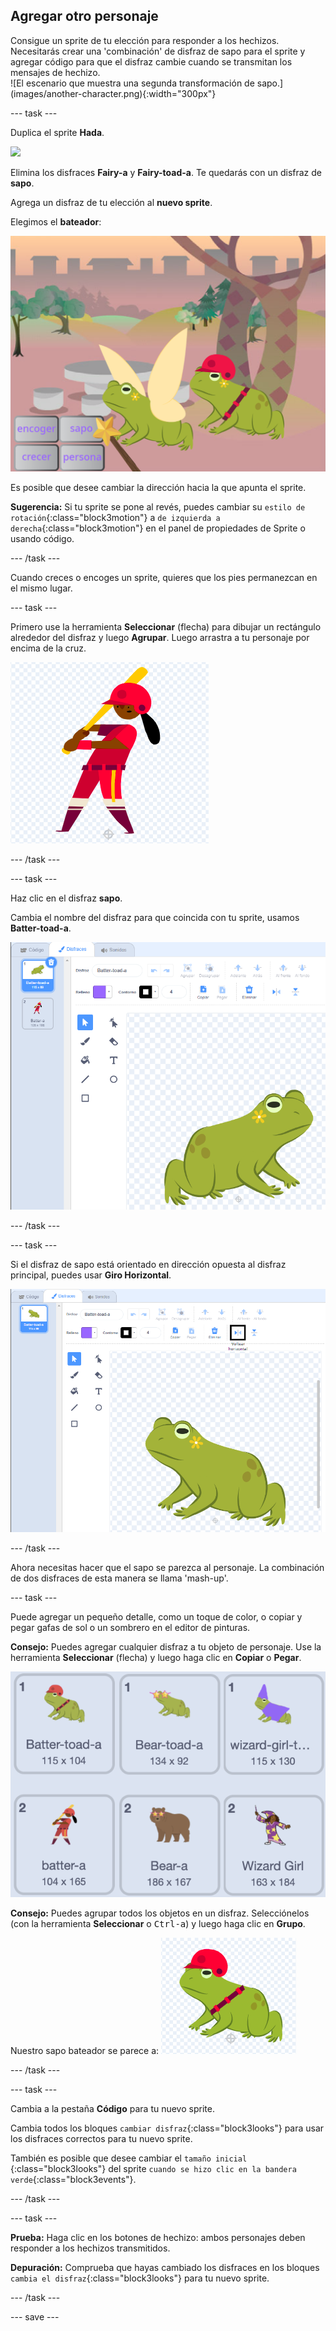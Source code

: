 ## Agregar otro personaje

<div style="display: flex; flex-wrap: wrap">
<div style="flex-basis: 200px; flex-grow: 1; margin-right: 15px;">
Consigue un sprite de tu elección para responder a los hechizos. Necesitarás crear una 'combinación' de disfraz de sapo para el sprite y agregar código para que el disfraz cambie cuando se transmitan los mensajes de hechizo.
</div>
<div>
![El escenario que muestra una segunda transformación de sapo.](images/another-character.png){:width="300px"}
</div>
</div>

--- task ---

Duplica el sprite **Hada**.

![](images/duplicate-fairy.png)

Elimina los disfraces **Fairy-a** y **Fairy-toad-a**. Te quedarás con un disfraz de **sapo**.

Agrega un disfraz de tu elección al **nuevo sprite**.

Elegimos el **bateador**:

![](images/batter-on-stage.png)

Es posible que desee cambiar la dirección hacia la que apunta el sprite.

**Sugerencia:** Si tu sprite se pone al revés, puedes cambiar su `estilo de rotación`{:class="block3motion"} a `de izquierda a derecha`{:class="block3motion"} en el panel de propiedades de Sprite o usando código.

--- /task ---

Cuando creces o encoges un sprite, quieres que los pies permanezcan en el mismo lugar.

--- task ---

Primero use la herramienta **Seleccionar** (flecha) para dibujar un rectángulo alrededor del disfraz y luego **Agrupar**. Luego arrastra a tu personaje por encima de la cruz.

![](images/character2-crosshair.png)

--- /task ---

--- task ---

Haz clic en el disfraz **sapo**.

Cambia el nombre del disfraz para que coincida con tu sprite, usamos **Batter-toad-a**.

![](images/batter-toad-a-added.png)

--- /task ---

--- task ---

Si el disfraz de sapo está orientado en dirección opuesta al disfraz principal, puedes usar **Giro Horizontal**.

![](images/flip-horizontal.png)

--- /task ---

Ahora necesitas hacer que el sapo se parezca al personaje. La combinación de dos disfraces de esta manera se llama 'mash-up'.

--- task ---

Puede agregar un pequeño detalle, como un toque de color, o copiar y pegar gafas de sol o un sombrero en el editor de pinturas.

**Consejo:** Puedes agregar cualquier disfraz a tu objeto de personaje. Use la herramienta **Seleccionar** (flecha) y luego haga clic en **Copiar** o **Pegar**.

![](images/editing-options.png)

**Consejo:** Puedes agrupar todos los objetos en un disfraz. Selecciónelos (con la herramienta **Seleccionar** o <kbd> Ctrl-a</kbd>) y luego haga clic en **Grupo**.

Nuestro sapo bateador se parece a: ![](images/batter-toad.png)

--- /task ---

--- task ---

Cambia a la pestaña **Código** para tu nuevo sprite.

Cambia todos los bloques `cambiar disfraz`{:class="block3looks"} para usar los disfraces correctos para tu nuevo sprite.

También es posible que desee cambiar el `tamaño inicial `{:class="block3looks"} del sprite `cuando se hizo clic en la bandera verde`{:class="block3events"}.

--- /task ---

--- task ---

**Prueba:** Haga clic en los botones de hechizo: ambos personajes deben responder a los hechizos transmitidos.

**Depuración:** Comprueba que hayas cambiado los disfraces en los bloques `cambia el disfraz`{:class="block3looks"} para tu nuevo sprite.

--- /task ---

--- save ---
